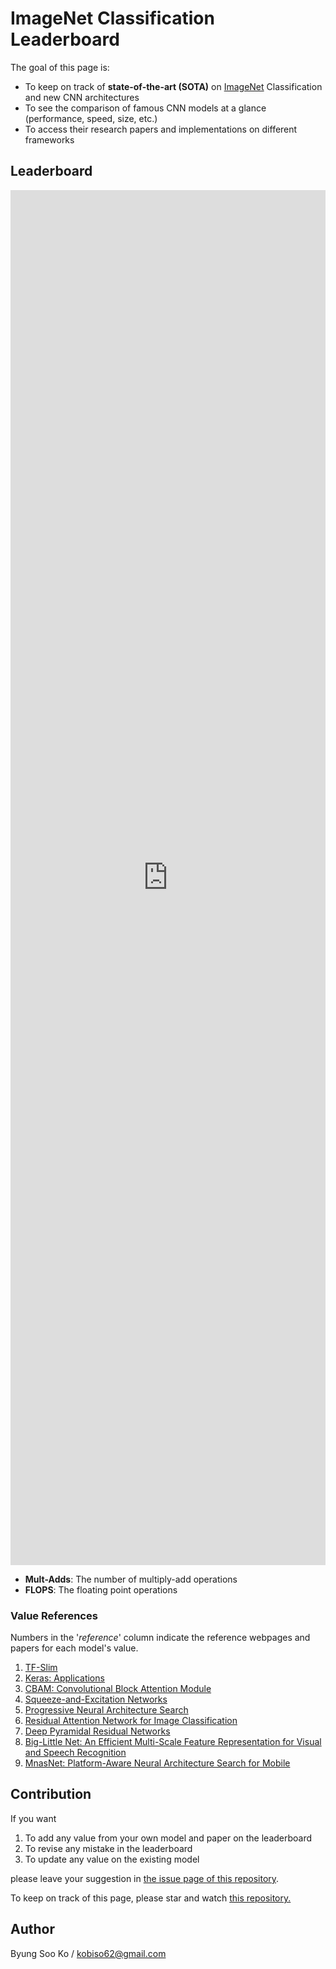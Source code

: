 # ImageNet Classification Leaderboard
The goal of this page is:
- To keep on track of **state-of-the-art (SOTA)** on [ImageNet](http://www.image-net.org/) Classification and new CNN architectures
- To see the comparison of famous CNN models at a glance (performance, speed, size, etc.)
- To access their research papers and implementations on different frameworks

## Leaderboard

<iframe height="2200px" width="100%" style="border:none;" src="https://view-awesome-table.com/-LPQq6tbWJsI-7JR2EFC/view"></iframe>

- **Mult-Adds**: The number of multiply-add operations
- **FLOPS**: The floating point operations

### Value References
Numbers in the '*reference*' column indicate the reference webpages and papers for each model's value.
1. [TF-Slim](https://github.com/tensorflow/models/tree/master/research/slim)
2. [Keras: Applications](https://keras.io/applications/)
3. [CBAM: Convolutional Block Attention Module](https://arxiv.org/abs/1807.06521.pdf)
4. [Squeeze-and-Excitation Networks](https://arxiv.org/abs/1709.01507.pdf)
5. [Progressive Neural Architecture Search](https://arxiv.org/abs/1712.00559.pdf)
6. [Residual Attention Network for Image Classification](https://arxiv.org/abs/1704.06904.pdf)
7. [Deep Pyramidal Residual Networks](https://arxiv.org/abs/1610.02915.pdf)
8. [Big-Little Net: An Efficient Multi-Scale Feature Representation for Visual and Speech Recognition](https://arxiv.org/abs/1807.03848)
9. [MnasNet: Platform-Aware Neural Architecture Search for Mobile](https://arxiv.org/abs/1807.11626)

## Contribution
If you want
1. To add any value from your own model and paper on the leaderboard
2. To revise any mistake in the leaderboard
2. To update any value on the existing model

please leave your suggestion in [the issue page of this repository](https://github.com/kobiso/CNN-models-comparison/issues).

To keep on track of this page, please star and watch [this repository.](https://github.com/kobiso/CNN-models-comparison)

## Author
Byung Soo Ko / kobiso62@gmail.com
